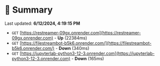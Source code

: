 # 📖 Summary
Last updated: **6/12/2024, 4:19:15 PM**

- `GET` [https://restreamer-09gx.onrender.com](https://restreamer-09gx.onrender.com) - **Up** (22384ms)
- `GET` [https://filestreambot-b5k6.onrender.com/](https://filestreambot-b5k6.onrender.com/) - **Down** (340ms)
- `GET` [https://jupyterlab-python3-12-3.onrender.com](https://jupyterlab-python3-12-3.onrender.com) - **Down** (165ms)
